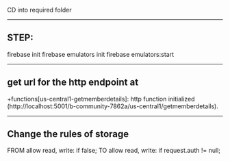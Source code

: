 CD into required folder

-----
STEP:
-----

firebase init
firebase emulators init
firebase emulators:start

---------------------------------
get url for the http endpoint at
---------------------------------
+functions[us-central1-getmemberdetails]: http function initialized (http://localhost:5001/b-community-7862a/us-central1/getmemberdetails).

--------------------------------
Change the rules of storage 
--------------------------------
FROM
 allow read, write: if false;
TO
 allow read, write: if request.auth != null;